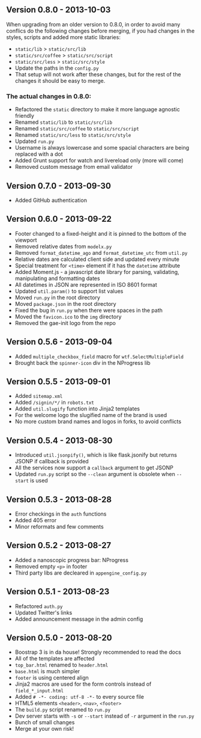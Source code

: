 Version 0.8.0 - 2013-10-03
--------------------------
When upgrading from an older version to 0.8.0, in order to avoid many conflics
do the following changes before merging, if you had changes in the styles,
scripts and added more static libraries:

- `static/lib` > `static/src/lib`
- `static/src/coffee` > `static/src/script`
- `static/src/less` > `static/src/style`
- Update the paths in the `config.py`
- That setup will not work after these changes, but for the rest of the
  changes it should be easy to merge.

### The actual changes in 0.8.0:

- Refactored the `static` directory to make it more language agnostic friendly
- Renamed `static/lib` to `static/src/lib`
- Renamed `static/src/coffee` to `static/src/script`
- Renamed `static/src/less` to `static/src/style`
- Updated `run.py`
- Username is always lowercase and some spacial characters are being replaced
  with a dot
- Added Grunt support for watch and livereload only (more will come)
- Removed custom message from email validator

Version 0.7.0 - 2013-09-30
--------------------------
- Added GitHub authentication

Version 0.6.0 - 2013-09-22
--------------------------
- Footer changed to a fixed-height and it is pinned to the bottom of the
  viewport
- Removed relative dates from `modelx.py`
- Removed `format_datetime_ago` and `format_datetime_utc` from `util.py`
- Relative dates are calculated client side and updated every minute
- Special treatment for `<time>` element if it has the `datetime` attribute
- Added Moment.js - a javascript date library for parsing, validating,
  manipulating and formatting dates
- All datetimes in JSON are represented in ISO 8601 format
- Updated `util.param()` to support list values
- Moved `run.py` in the root directory
- Moved `package.json` in the root directory
- Fixed the bug in `run.py` when there were spaces in the path
- Moved the `favicon.ico` to the `img` directory
- Removed the gae-init logo from the repo

Version 0.5.6 - 2013-09-04
--------------------------
- Added `multiple_checkbox_field` macro for `wtf.SelectMultipleField`
- Brought back the `spinner-icon` div in the NProgress lib

Version 0.5.5 - 2013-09-01
--------------------------
- Added `sitemap.xml`
- Added `/signin/*/` in `robots.txt`
- Added `util.slugify` function into Jinja2 templates
- For the welcome logo the slugified name of the brand is used
- No more custom brand names and logos in forks, to avoid conflicts

Version 0.5.4 - 2013-08-30
--------------------------
- Introduced `util.jsonpify()`, which is like flask.jsonify but returns JSONP
  if callback is provided
- All the services now support a `callback` argument to get JSONP
- Updated `run.py` script so the `--clean` argument is obsolete when `--start`
  is used

Version 0.5.3 - 2013-08-28
--------------------------
- Error checkings in the `auth` functions
- Added 405 error
- Minor reformats and few comments

Version 0.5.2 - 2013-08-27
--------------------------
- Added a nanoscopic progress bar: NProgress
- Removed empty `<p>` in footer
- Third party libs are decleared in `appengine_config.py`

Version 0.5.1 - 2013-08-23
--------------------------
- Refactored `auth.py`
- Updated Twitter's links
- Added announcement message in the admin config

Version 0.5.0 - 2013-08-20
--------------------------
- Boostrap 3 is in da house! Strongly recommended to read the docs
- All of the templates are affected
- `top_bar.html` renamed to `header.html`
- `base.html` is much simpler
- `footer` is using centered align
- Jinja2 macros are used for the form controls instead of `field_*_input.html`
- Added `# -*- coding: utf-8 -*-` to every source file
- HTML5 elements `<header>`, `<nav>`, `<footer>`
- The `build.py` script renamed to `run.py`
- Dev server starts with `-s` or `--start` instead of `-r` argument in the
  `run.py`
- Bunch of small changes
- Merge at your own risk!
